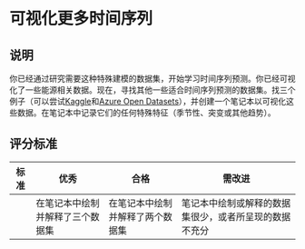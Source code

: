 # 可视化更多时间序列

## 说明

你已经通过研究需要这种特殊建模的数据集，开始学习时间序列预测。你已经可视化了一些能源相关数据。现在，寻找其他一些适合时间序列预测的数据集。找三个例子（可以尝试[Kaggle](https://kaggle.com)和[Azure Open Datasets](https://azure.microsoft.com/en-us/services/open-datasets/catalog/?WT.mc_id=academic-77952-leestott)），并创建一个笔记本以可视化这些数据。在笔记本中记录它们的任何特殊特征（季节性、突变或其他趋势）。

## 评分标准

| 标准 | 优秀 | 合格 | 需改进 |
| -------- | ------------------------------------------------------ | ---------------------------------------------------- | ----------------------------------------------------------------------------------------- |
|          | 在笔记本中绘制并解释了三个数据集 | 在笔记本中绘制并解释了两个数据集 | 笔记本中绘制或解释的数据集很少，或者所呈现的数据不充分 |
